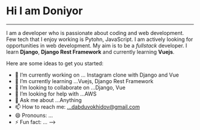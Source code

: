 # Hi I am Doniyor

___

I am a developer who is passionate about coding and web development. Few tech that I enjoy working is Pytohn, JavaScript. I am actively looking for opportunities
in web development. My aim is to be a *fullstack* developer. I learn **Django**, **Django Rest Framework** and currently learning **Vuejs**.


Here are some ideas to get you started:

- 🔭 I’m currently working on ... Instagram clone with Django and Vue
- 🌱 I’m currently learning ...Vuejs, Django Rest Framework
- 👯 I’m looking to collaborate on ...Django, Vue
- 🤔 I’m looking for help with ...AWS
- 💬 Ask me about ...Anything
- 📫 How to reach me: ...dabduvokhidov@gmail.com
- 😄 Pronouns: ...
- ⚡ Fun fact: ...
-->

